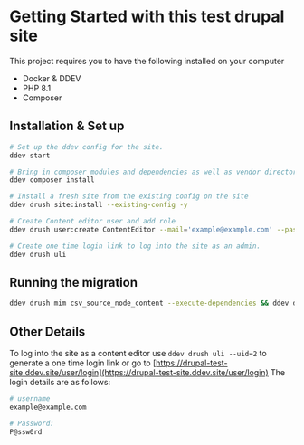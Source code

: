# Getting Started with this test drupal site

This project requires you to have the following installed on your computer
- Docker & DDEV
- PHP 8.1
- Composer

## Installation & Set up

```bash
# Set up the ddev config for the site.
ddev start

# Bring in composer modules and dependencies as well as vendor directory.
ddev composer install

# Install a fresh site from the existing config on the site
ddev drush site:install --existing-config -y

# Create Content editor user and add role
ddev drush user:create ContentEditor --mail='example@example.com' --password='P@ssw0rd' && ddev drush user:role:add 'content_editor' ContentEditor

# Create one time login link to log into the site as an admin.
ddev drush uli
```

## Running the migration
```bash
ddev drush mim csv_source_node_content --execute-dependencies && ddev drush cr
```

## Other Details
To log into the site as a content editor use `ddev drush uli --uid=2` to generate a one time login link or
go to [https://drupal-test-site.ddev.site/user/login](https://drupal-test-site.ddev.site/user/login) The login details
are as follows:

```bash
# username
example@example.com

# Password:
P@ssw0rd
```
